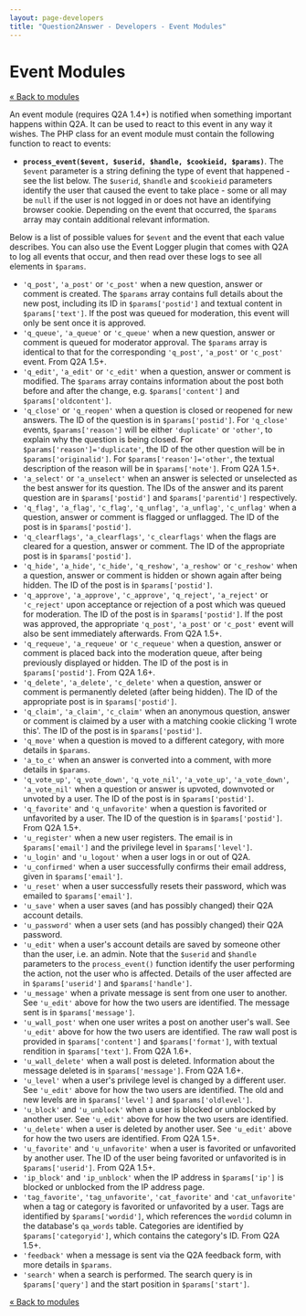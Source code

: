 ```yaml
---
layout: page-developers
title: "Question2Answer - Developers - Event Modules"
---
```


# Event Modules

[« Back to modules](/plugins/modules/)

An event module (requires Q2A 1.4+) is notified when something important happens within Q2A. It can be used to react to this event in any way it wishes. The PHP class for an event module must contain the following function to react to events:

*   **`process_event($event, $userid, $handle, $cookieid, $params)`**. The `$event` parameter is a string defining the type of event that happened - see the list below. The `$userid`, `$handle` and `$cookieid` parameters identify the user that caused the event to take place - some or all may be `null` if the user is not logged in or does not have an identifying browser cookie. Depending on the event that occurred, the `$params` array may contain additional relevant information.

Below is a list of possible values for `$event` and the event that each value describes. You can also use the Event Logger plugin that comes with Q2A to log all events that occur, and then read over these logs to see all elements in `$params`.

*   `'q_post'`, `'a_post'` or `'c_post'` when a new question, answer or comment is created. The `$params` array contains full details about the new post, including its ID in `$params['postid']` and textual content in `$params['text']`. If the post was queued for moderation, this event will only be sent once it is approved.
*   `'q_queue'`, `'a_queue'` or `'c_queue'` when a new question, answer or comment is queued for moderator approval. The `$params` array is identical to that for the corresponding `'q_post'`, `'a_post'` or `'c_post'` event. From Q2A 1.5+.
*   `'q_edit'`, `'a_edit'` or `'c_edit'` when a question, answer or comment is modified. The `$params` array contains information about the post both before and after the change, e.g. `$params['content']` and `$params['oldcontent']`.
*   `'q_close'` or `'q_reopen'` when a question is closed or reopened for new answers. The ID of the question is in `$params['postid']`. For `'q_close'` events, `$params['reason']` will be either `'duplicate'` or `'other'`, to explain why the question is being closed. For `$params['reason']='duplicate'`, the ID of the other question will be in `$params['originalid']`. For `$params['reason']='other'`, the textual description of the reason will be in `$params['note']`. From Q2A 1.5+.
*   `'a_select'` or `'a_unselect'` when an answer is selected or unselected as the best answer for its question. The IDs of the answer and its parent question are in `$params['postid']` and `$params['parentid']` respectively.
*   `'q_flag'`, `'a_flag'`, `'c_flag'`, `'q_unflag'`, `'a_unflag'`, `'c_unflag'` when a question, answer or comment is flagged or unflagged. The ID of the post is in `$params['postid']`.
*   `'q_clearflags'`, `'a_clearflags'`, `'c_clearflags'` when the flags are cleared for a question, answer or comment. The ID of the appropriate post is in `$params['postid']`.
*   `'q_hide'`, `'a_hide'`, `'c_hide'`, `'q_reshow'`, `'a_reshow'` or `'c_reshow'` when a question, answer or comment is hidden or shown again after being hidden. The ID of the post is in `$params['postid']`.
*   `'q_approve'`, `'a_approve'`, `'c_approve'`, `'q_reject'`, `'a_reject'` or `'c_reject'` upon acceptance or rejection of a post which was queued for moderation. The ID of the post is in `$params['postid']`. If the post was approved, the appropriate `'q_post'`, `'a_post'` or `'c_post'` event will also be sent immediately afterwards. From Q2A 1.5+.
*   `'q_requeue'`, `'a_requeue'` or `'c_requeue'` when a question, answer or comment is placed back into the moderation queue, after being previously displayed or hidden. The ID of the post is in `$params['postid']`. From Q2A 1.6+.
*   `'q_delete'`, `'a_delete'`, `'c_delete'` when a question, answer or comment is permanently deleted (after being hidden). The ID of the appropriate post is in `$params['postid']`.
*   `'q_claim'`, `'a_claim'`, `'c_claim'` when an anonymous question, answer or comment is claimed by a user with a matching cookie clicking 'I wrote this'. The ID of the post is in `$params['postid']`.
*   `'q_move'` when a question is moved to a different category, with more details in `$params`.
*   `'a_to_c'` when an answer is converted into a comment, with more details in `$params`.
*   `'q_vote_up'`, `'q_vote_down'`, `'q_vote_nil'`, `'a_vote_up'`, `'a_vote_down'`, `'a_vote_nil'` when a question or answer is upvoted, downvoted or unvoted by a user. The ID of the post is in `$params['postid']`.
*   `'q_favorite'` and `'q_unfavorite'` when a question is favorited or unfavorited by a user. The ID of the question is in `$params['postid']`. From Q2A 1.5+.
*   `'u_register'` when a new user registers. The email is in `$params['email']` and the privilege level in `$params['level']`.
*   `'u_login'` and `'u_logout'` when a user logs in or out of Q2A.
*   `'u_confirmed'` when a user successfully confirms their email address, given in `$params['email']`.
*   `'u_reset'` when a user successfully resets their password, which was emailed to `$params['email']`.
*   `'u_save'` when a user saves (and has possibly changed) their Q2A account details.
*   `'u_password'` when a user sets (and has possibly changed) their Q2A password.
*   `'u_edit'` when a user's account details are saved by someone other than the user, i.e. an admin. Note that the `$userid` and `$handle` parameters to the `process_event()` function identify the user performing the action, not the user who is affected. Details of the user affected are in `$params['userid']` and `$params['handle']`.
*   `'u_message'` when a private message is sent from one user to another. See `'u_edit'` above for how the two users are identified. The message sent is in `$params['message']`.
*   `'u_wall_post'` when one user writes a post on another user's wall. See `'u_edit'` above for how the two users are identified. The raw wall post is provided in `$params['content']` and `$params['format']`, with textual rendition in `$params['text']`. From Q2A 1.6+.
*   `'u_wall_delete'` when a wall post is deleted. Information about the message deleted is in `$params['message']`. From Q2A 1.6+.
*   `'u_level'` when a user's privilege level is changed by a different user. See `'u_edit'` above for how the two users are identified. The old and new levels are in `$params['level']` and `$params['oldlevel']`.
*   `'u_block'` and `'u_unblock'` when a user is blocked or unblocked by another user. See `'u_edit'` above for how the two users are identified.
*   `'u_delete'` when a user is deleted by another user. See `'u_edit'` above for how the two users are identified. From Q2A 1.5+.
*   `'u_favorite'` and `'u_unfavorite'` when a user is favorited or unfavorited by another user. The ID of the user being favorited or unfavorited is in `$params['userid']`. From Q2A 1.5+.
*   `'ip_block'` and `'ip_unblock'` when the IP address in `$params['ip']` is blocked or unblocked from the IP address page.
*   `'tag_favorite'`, `'tag_unfavorite'`, `'cat_favorite'` and `'cat_unfavorite'` when a tag or category is favorited or unfavorited by a user. Tags are identified by `$params['wordid']`, which references the `wordid` column in the database's `qa_words` table. Categories are identified by `$params['categoryid']`, which contains the category's ID. From Q2A 1.5+.
*   `'feedback'` when a message is sent via the Q2A feedback form, with more details in `$params`.
*   `'search'` when a search is performed. The search query is in `$params['query']` and the start position in `$params['start']`.

[« Back to modules](/plugins/modules/)
